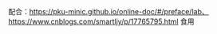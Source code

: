 配合：https://pku-minic.github.io/online-doc/#/preface/lab、https://www.cnblogs.com/smartljy/p/17765795.html 食用

